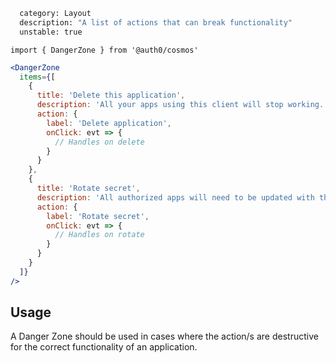 ```meta
  category: Layout
  description: "A list of actions that can break functionality"
  unstable: true
```

`import { DangerZone } from '@auth0/cosmos'`

```jsx
<DangerZone
  items={[
    {
      title: 'Delete this application',
      description: 'All your apps using this client will stop working.',
      action: {
        label: 'Delete application',
        onClick: evt => {
          // Handles on delete
        }
      }
    },
    {
      title: 'Rotate secret',
      description: 'All authorized apps will need to be updated with the new client secret.',
      action: {
        label: 'Rotate secret',
        onClick: evt => {
          // Handles on rotate
        }
      }
    }
  ]}
/>
```

## Usage

A Danger Zone should be used in cases where the action/s are destructive for the correct functionality of an application.
